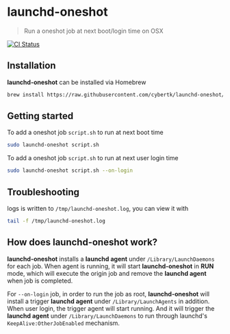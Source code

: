 # launchd-oneshot

> Run a oneshot job at next boot/login time on OSX

[![CI Status](http://img.shields.io/travis/cybertk/launchd-oneshot/master.svg?style=flat)](https://travis-ci.org/cybertk/launchd-oneshot)

## Installation

**launchd-oneshot** can be installed via Homebrew

```bash
brew install https://raw.githubusercontent.com/cybertk/launchd-oneshot/master/launchd-oneshot.rb
```

## Getting started

To add a oneshot job `script.sh` to run at next boot time

```bash
sudo launchd-oneshot script.sh
```

To add a oneshot job `script.sh` to run at next user login time

```bash
sudo launchd-oneshot script.sh --on-login
```

## Troubleshooting

logs is written to `/tmp/launchd-oneshot.log`, you can view it with

```bash
tail -f /tmp/launchd-oneshot.log
```

## How does launchd-oneshot work?

**launchd-oneshot** installs a **launchd agent** under `/Library/LaunchDaemons` for each job. When agent is running, it will start **launchd-oneshot** in **RUN** mode, which will execute the origin job and remove the **launchd agent** when job is completed.

For `--on-login` job, in order to run the job as root, **launchd-oneshot** will install a trigger **launchd agent** under `/Library/LaunchAgents` in addition. When user login, the trigger agent will start running. And it will trigger the **launchd agent** under `/Library/LaunchDaemons` to run through launchd's `KeepAlive:OtherJobEnabled` mechanism.
